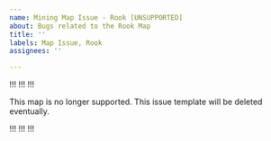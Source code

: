 ```yaml
---
name: Mining Map Issue - Rook [UNSUPPORTED]
about: Bugs related to the Rook Map
title: ''
labels: Map Issue, Rook
assignees: ''

---
```


!!! !!! !!!

This map is no longer supported. This issue template will be deleted eventually.

!!! !!! !!!
